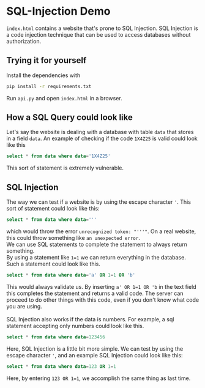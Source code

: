 # SQL-Injection Demo
`index.html` contains a website that's prone to SQL Injection. 
SQL Injection is a code injection technique that can be used to access databases without authorization.

## Trying it for yourself
Install the dependencies with
```bash
pip install -r requirements.txt
```
Run `api.py` and open `index.html` in a browser.

## How a SQL Query could look like
Let's say the website is dealing with a database with table `data` that stores in a field `data`. An example of checking
if the code `1X4Z25` is valid could look like this
```sql
select * from data where data='1X4Z25'
```
This sort of statement is extremely vulnerable.
## SQL Injection
The way we can test if a website is by using the escape character `'`. This sort of statement
could look like this: 
```sql
select * from data where data='''
```
which would throw the error `unrecognized token: "'''"`.
On a real website, this could throw something like `an unexpected error`.<br>
We can use SQL statements to complete the statement to always return something.<br>
By using a statement like `1=1` we can return everything in the database.
Such a statement could look like this.
```sql
select * from data where data='a' OR 1=1 OR 'b'
```
This would always validate us. By inserting `a' OR 1=1 OR 'b` in the text field this completes
the statement and returns a valid code.
The server can proceed to do other things with this code, even if you don't know what code you are using.<br>
<br>
SQL Injection also works if the data is numbers. For example, a sql statement accepting only numbers
could look like this.

```sql
select * from data where data=123456
```

Here, SQL Injection is a little bit more simple. We can test by using the escape character `'`,
and an example SQL Injection could look like this:
```sql
select * from data where data=123 OR 1=1
```
Here, by entering `123 OR 1=1`, we accomplish the same thing as last time.
